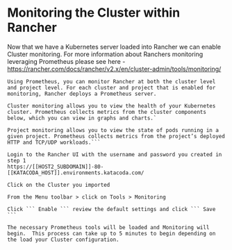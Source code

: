 # Monitoring the Cluster within Rancher

Now that we have a Kubernetes server loaded into Rancher we can enable Cluster monitoring.  For more information about Ranchers monitoring leveraging Prometheus please see here - https://rancher.com/docs/rancher/v2.x/en/cluster-admin/tools/monitoring/
```
Using Prometheus, you can monitor Rancher at both the cluster level and project level. For each cluster and project that is enabled for monitoring, Rancher deploys a Prometheus server.

Cluster monitoring allows you to view the health of your Kubernetes cluster. Prometheus collects metrics from the cluster components below, which you can view in graphs and charts.`

Project monitoring allows you to view the state of pods running in a given project. Prometheus collects metrics from the project’s deployed HTTP and TCP/UDP workloads.```

Login to the Rancher UI with the username and password you created in step 1 
https://[[HOST2_SUBDOMAIN]]-80-[[KATACODA_HOST]].environments.katacoda.com/

Click on the Cluster you imported

From the Menu toolbar > click on Tools > Monitoring

Click ``` Enable ``` review the default settings and click ``` Save ```

The necessary Prometheus tools will be loaded and Monitoring will begin.  This process can take up to 5 minutes to begin depending on the load your Cluster configuration.


